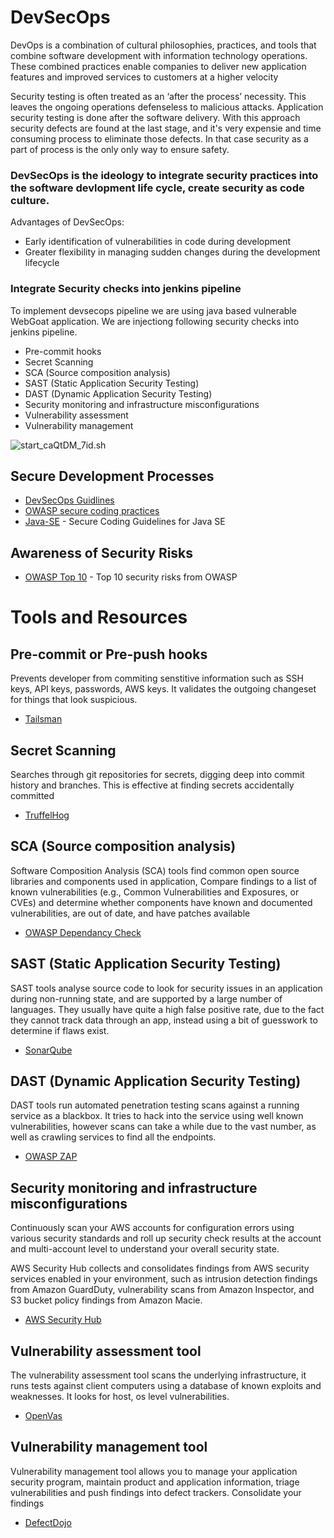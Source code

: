 # DevSecOps 

<!-- START doctoc generated TOC please keep comment here to allow auto update -->
<!-- DON'T EDIT THIS SECTION, INSTEAD RE-RUN doctoc TO UPDATE -->


DevOps is a combination of cultural philosophies, practices, and tools that combine software development with information technology operations. These combined practices enable companies to deliver new application features and improved services to customers at a higher velocity

Security testing is often treated as an ‘after the process’ necessity. This leaves the ongoing operations defenseless to malicious attacks. 
Application security testing is done after the software delivery. With this approach security defects are found at the last stage, and it's very expensie and time consuming process to eliminate those defects. In that case security as a part of process is the only only way to ensure safety. 

### DevSecOps is the ideology to integrate security practices into the software devlopment life cycle, create security as code culture.

Advantages of DevSecOps:
 * Early identification of vulnerabilities in code during development
 * Greater flexibility in managing sudden changes during the development lifecycle

### Integrate Security checks into jenkins pipeline 

To implement devsecops pipeline we are using java based vulnerable WebGoat application. We are injectiong following security checks into jenkins pipeline.

  * Pre-commit hooks
  * Secret Scanning
  * SCA (Source composition analysis)
  * SAST (Static Application Security Testing)
  * DAST (Dynamic Application Security Testing)
  * Security monitoring and infrastructure misconfigurations
  * Vulnerability assessment
  * Vulnerability management

![start_caQtDM_7id.sh](https://github.com/Suyashk96/webGoat_java/blob/master/scripts/DevSecOps_case_study%20(1).jpg)

## Secure Development Processes

* [DevSecOps Guidlines](https://owasp.org/www-project-devsecops-guideline/)
* [OWASP secure coding practices](https://www.owasp.org/images/0/08/OWASP_SCP_Quick_Reference_Guide_v2.pdf)
* [Java-SE](https://www.oracle.com/java/technologies/javase/seccodeguide.html) - Secure Coding Guidelines for Java SE

## Awareness of Security Risks

* [OWASP Top 10](https://owasp.org/www-project-top-ten/) - Top 10 security risks from OWASP 

# Tools and Resources

## Pre-commit or Pre-push hooks

Prevents developer from commiting senstitive information such as SSH keys, API keys, passwords, AWS keys. It validates the outgoing changeset for things that look suspicious.

* [Tailsman](https://github.com/thoughtworks/talisman)

## Secret Scanning

Searches through git repositories for secrets, digging deep into commit history and branches. This is effective at finding secrets accidentally committed 

* [TruffelHog](https://github.com/trufflesecurity/truffleHog)

## SCA (Source composition analysis)

Software Composition Analysis (SCA) tools find common open source libraries and components used in application, Compare findings to a list of known vulnerabilities (e.g., Common Vulnerabilities and Exposures, or CVEs) and determine whether components have known and documented vulnerabilities, are out of date, and have patches available

* [OWASP Dependancy Check](https://github.com/jeremylong/DependencyCheck)

## SAST (Static Application Security Testing)

SAST tools analyse source code to look for security issues in an application during non-running state, and are supported by a large number of languages. They usually have quite a high false positive rate, due to the fact they cannot track data through an app, instead using a bit of guesswork to determine if flaws exist.

* [SonarQube](https://www.sonarqube.org/) 

## DAST (Dynamic Application Security Testing)

DAST tools run automated penetration testing scans against a running service as a blackbox. It tries to hack into the service using well known vulnerabilities, however scans can take a while due to the vast number, as well as crawling services to find all the endpoints.

* [OWASP ZAP](https://github.com/zaproxy/zaproxy)

## Security monitoring and infrastructure misconfigurations

Continuously scan your AWS accounts for configuration errors using various security standards and roll up security check results at the account and multi-account level to understand your overall security state.

AWS Security Hub collects and consolidates findings from AWS security services enabled in your environment, such as intrusion detection findings from Amazon GuardDuty, vulnerability scans from Amazon Inspector, and S3 bucket policy findings from Amazon Macie.

* [AWS Security Hub](https://aws.amazon.com/security-hub/?aws-security-hub-blogs.sort-by=item.additionalFields.createdDate&aws-security-hub-blogs.sort-order=desc)

## Vulnerability assessment tool

The vulnerability assessment tool scans the underlying infrastructure, it runs tests against client computers using a database of known exploits and weaknesses. It looks for host, os level vulnerabilities. 

* [OpenVas](https://github.com/greenbone/openvas-scanner)


## Vulnerability management tool 

Vulnerability management tool allows you to manage your application security program, maintain product and application information, triage vulnerabilities and push findings into defect trackers. Consolidate your findings

* [DefectDojo](https://github.com/DefectDojo/django-DefectDojo)

